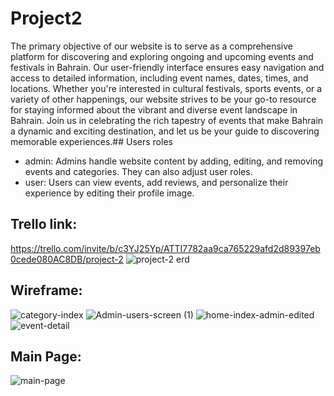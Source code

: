 # Project2
The primary objective of our website is to serve as a comprehensive platform for discovering and exploring ongoing and upcoming events and festivals in Bahrain. Our user-friendly interface ensures easy navigation and access to detailed information, including event names, dates, times, and locations. Whether you're interested in cultural festivals, sports events, or a variety of other happenings, our website strives to be your go-to resource for staying informed about the vibrant and diverse event landscape in Bahrain. Join us in celebrating the rich tapestry of events that make Bahrain a dynamic and exciting destination, and let us be your guide to discovering memorable experiences.## Users roles
- admin: Admins handle website content by adding, editing, and removing events and categories. They can also adjust user roles.
- user: Users can view events, add reviews, and personalize their experience by editing their profile image.
## Trello link: 
https://trello.com/invite/b/c3YJ25Yp/ATTI7782aa9ca765229afd2d89397eb0cede080AC8DB/project-2
![project-2 erd](https://github.com/osamajanahi/Project2/assets/128320538/7fc26f7b-fe83-4836-bbad-5b98c6ca6554)
## Wireframe: 
![category-index](https://github.com/osamajanahi/Project2/assets/128320538/d6839902-0d15-4dda-8c33-b51e3f16f749)
![Admin-users-screen (1)](https://github.com/osamajanahi/Project2/assets/128320538/6e77c620-79bd-49bc-a2e3-71f9b554338b)
![home-index-admin-edited](https://github.com/osamajanahi/Project2/assets/128320538/a44b0717-5550-410f-8ac7-add8e83dd7e0)
![event-detail](https://github.com/osamajanahi/Project2/assets/128320538/6f76c261-3f7e-4c46-8400-d1d6fd152838)
## Main Page: 
![main-page](https://github.com/osamajanahi/Project2/assets/128320538/cdc3a198-63b3-4f2c-9f03-74baf30c716c)
